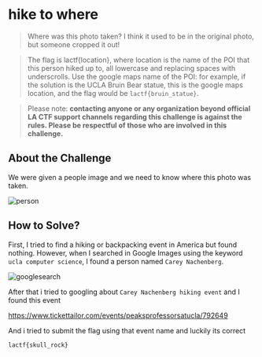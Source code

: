 # hike to where
> Where was this photo taken? I think it used to be in the original photo, but someone cropped it out!

> The flag is lactf{location}, where location is the name of the POI that this person hiked up to, all lowercase and replacing spaces with underscrolls. Use the google maps name of the POI: for example, if the solution is the UCLA Bruin Bear statue, this is the google maps location, and the flag would be `lactf{bruin_statue}`.

> Please note: **contacting anyone or any organization beyond official LA CTF support channels regarding this challenge is against the rules. Please be respectful of those who are involved in this challenge.**

## About the Challenge
We were given a people image and we need to know where this photo was taken.

![person](images/person.jpg)

## How to Solve?
First, I tried to find a hiking or backpacking event in America but found nothing. However, when I searched in Google Images using the keyword `ucla computer science`, I found a person named `Carey Nachenberg`.

![googlesearch](images/professor.png)

After that i tried to googling about `Carey Nachenberg hiking event` and I found this event

https://www.tickettailor.com/events/peaksprofessorsatucla/792649

And i tried to submit the flag using that event name and luckily its correct

```
lactf{skull_rock}
```